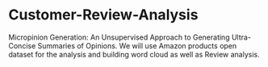 # Customer-Review-Analysis
Micropinion Generation: An Unsupervised Approach to Generating Ultra-Concise Summaries of Opinions.
We will use Amazon products open dataset for the analysis and building word cloud as well as Review analysis.
